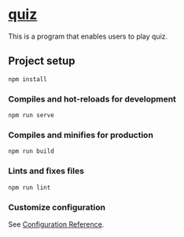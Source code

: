# [quiz]()
This is a program that enables users to play quiz.


## Project setup
```
npm install
```

### Compiles and hot-reloads for development
```
npm run serve
```

### Compiles and minifies for production
```
npm run build
```

### Lints and fixes files
```
npm run lint
```

###

### Customize configuration
See [Configuration Reference](https://cli.vuejs.org/config/).
